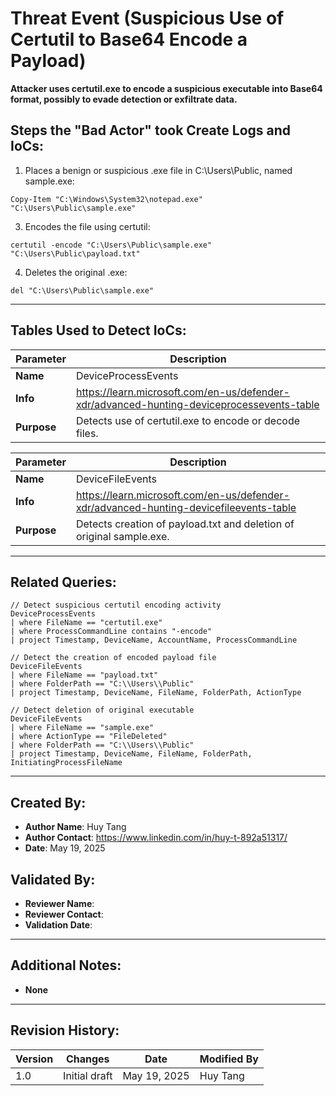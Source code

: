 # Threat Event (Suspicious Use of Certutil to Base64 Encode a Payload)
**Attacker uses certutil.exe to encode a suspicious executable into Base64 format, possibly to evade detection or exfiltrate data.**

## Steps the "Bad Actor" took Create Logs and IoCs:
1. Places a benign or suspicious .exe file in C:\Users\Public\, named sample.exe:
```kql
Copy-Item "C:\Windows\System32\notepad.exe" "C:\Users\Public\sample.exe"
```
3. Encodes the file using certutil:
```kql
certutil -encode "C:\Users\Public\sample.exe" "C:\Users\Public\payload.txt"
```
4. Deletes the original .exe:
```kql
del "C:\Users\Public\sample.exe"
```
---

## Tables Used to Detect IoCs:
| **Parameter**       | **Description**                                                              |
|---------------------|------------------------------------------------------------------------------|
| **Name**| DeviceProcessEvents|
| **Info**|	https://learn.microsoft.com/en-us/defender-xdr/advanced-hunting-deviceprocessevents-table |
| **Purpose**| 	Detects use of certutil.exe to encode or decode files. |


| **Parameter**       | **Description**                                                              |
|---------------------|------------------------------------------------------------------------------|
| **Name**| DeviceFileEvents|
| **Info**|	https://learn.microsoft.com/en-us/defender-xdr/advanced-hunting-devicefileevents-table |
| **Purpose**| 	Detects creation of payload.txt and deletion of original sample.exe. |

---

## Related Queries:
```kql
// Detect suspicious certutil encoding activity
DeviceProcessEvents
| where FileName == "certutil.exe"
| where ProcessCommandLine contains "-encode"
| project Timestamp, DeviceName, AccountName, ProcessCommandLine

// Detect the creation of encoded payload file
DeviceFileEvents
| where FileName == "payload.txt"
| where FolderPath == "C:\\Users\\Public"
| project Timestamp, DeviceName, FileName, FolderPath, ActionType

// Detect deletion of original executable
DeviceFileEvents
| where FileName == "sample.exe"
| where ActionType == "FileDeleted"
| where FolderPath == "C:\\Users\\Public"
| project Timestamp, DeviceName, FileName, FolderPath, InitiatingProcessFileName
```

---

## Created By:
- **Author Name**: Huy Tang
- **Author Contact**: https://www.linkedin.com/in/huy-t-892a51317/
- **Date**: May 19, 2025

## Validated By:
- **Reviewer Name**: 
- **Reviewer Contact**: 
- **Validation Date**: 

---

## Additional Notes:
- **None**

---

## Revision History:
| **Version** | **Changes**                   | **Date**         | **Modified By**   |
|-------------|-------------------------------|------------------|-------------------|
| 1.0         | Initial draft                  | May 19, 2025  | Huy Tang  
